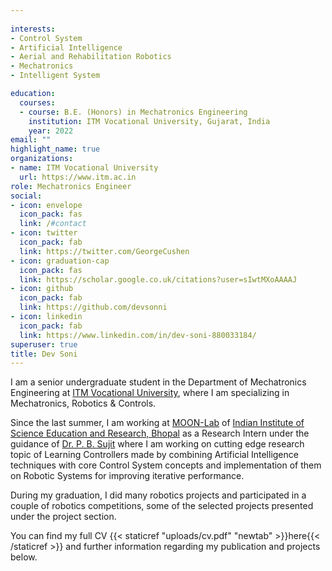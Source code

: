 ```yaml
---
  
interests:
- Control System
- Artificial Intelligence 
- Aerial and Rehabilitation Robotics
- Mechatronics
- Intelligent System

education:
  courses:
  - course: B.E. (Honors) in Mechatronics Engineering
    institution: ITM Vocational University, Gujarat, India
    year: 2022
email: ""
highlight_name: true
organizations:
- name: ITM Vocational University
  url: https://www.itm.ac.in
role: Mechatronics Engineer
social:
- icon: envelope
  icon_pack: fas
  link: /#contact
- icon: twitter
  icon_pack: fab
  link: https://twitter.com/GeorgeCushen
- icon: graduation-cap
  icon_pack: fas
  link: https://scholar.google.co.uk/citations?user=sIwtMXoAAAAJ
- icon: github
  icon_pack: fab
  link: https://github.com/devsonni
- icon: linkedin
  icon_pack: fab
  link: https://www.linkedin.com/in/dev-soni-880033184/
superuser: true
title: Dev Soni
---
```


I am a senior undergraduate student in the Department of Mechatronics Engineering at [ITM Vocational University](https://www.itm.ac.in), where I am specializing in Mechatronics, Robotics & Controls. 

Since the last summer, I am working at [MOON-Lab](https://sites.google.com/view/m00nlab/home) of [Indian Institute of Science Education and Research, Bhopal](https://www.iiserb.ac.in/) as a Research Intern under the guidance of [Dr. P. B. Sujit](https://eecs.iiserb.ac.in/faculty_profile.php?id=OQ==&lname=c3VqaXQ=) where I am working on cutting edge research topic of Learning Controllers made by combining Artificial Intelligence techniques with core Control System concepts and implementation of them on Robotic Systems for improving iterative performance.

During my graduation, I did many robotics projects and participated in a couple of robotics competitions, some of the selected projects presented under the project section. 

You can find my full CV {{< staticref "uploads/cv.pdf" "newtab" >}}here{{< /staticref >}} and further information regarding my publication and projects below.
